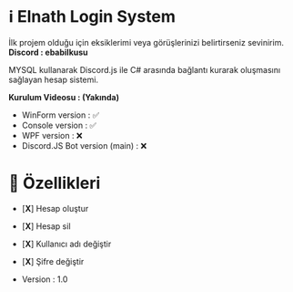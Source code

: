 # ℹ️ Elnath Login System

İlk projem olduğu için eksiklerimi veya görüşlerinizi belirtirseniz sevinirim.
**Discord : ebabilkusu**

MYSQL kullanarak Discord.js ile C# arasında bağlantı kurarak oluşmasını sağlayan hesap sistemi.


**Kurulum Videosu : (Yakında)**


 - WinForm version :               ✅
 - Console version :               ✅
 - WPF version :                   ❌
 - Discord.JS Bot version (main) : ❌ 


# 📄 Özellikleri 
- [**X**] Hesap oluştur
- [**X**] Hesap sil
- [**X**] Kullanıcı adı değiştir
- [**X**] Şifre değiştir

- Version : 1.0
